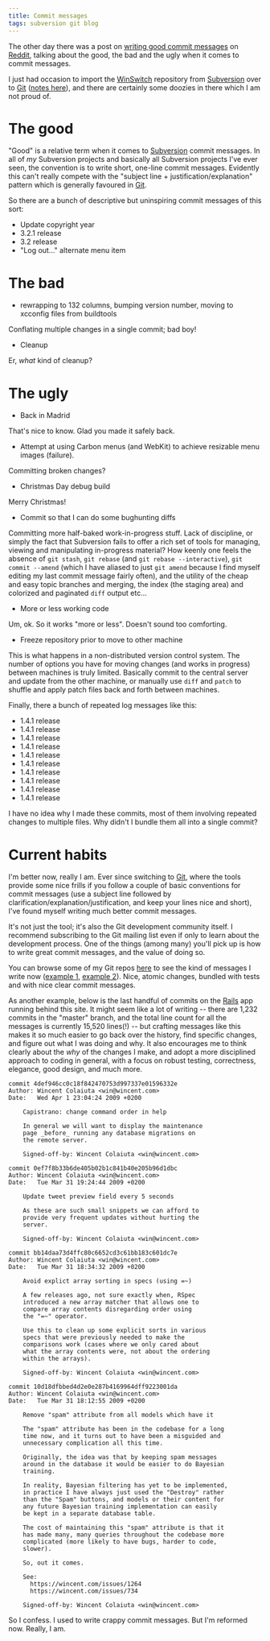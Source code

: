 ```yaml
---
title: Commit messages
tags: subversion git blog
---
```


The other day there was a post on [writing good commit messages](http://lbrandy.com/blog/2009/03/writing-better-commit-messages/) on [Reddit](http://www.reddit.com/r/programming/), talking about the good, the bad and the ugly when it comes to commit messages.

I just had occasion to import the [WinSwitch](/wiki/WinSwitch) repository from [Subversion](/wiki/Subversion) over to [Git](/wiki/Git) ([notes here](/wiki/Migrating_the_WinSwitch_repository_from_Subversion_to_Git)), and there are certainly some doozies in there which I am not proud of.

# The good

"Good" is a relative term when it comes to [Subversion](/wiki/Subversion) commit messages. In all of *my* Subversion projects and basically all Subversion projects I've ever seen, the convention is to write short, one-line commit messages. Evidently this can't really compete with the "subject line + justification/explanation" pattern which is generally favoured in [Git](/wiki/Git).

So there are a bunch of descriptive but uninspiring commit messages of this sort:

-   Update copyright year
-   3.2.1 release
-   3.2 release
-   "Log out..." alternate menu item

# The bad

-   rewrapping to 132 columns, bumping version number, moving to xcconfig files from buildtools

Conflating multiple changes in a single commit; bad boy!

-   Cleanup

Er, *what* kind of cleanup?

# The ugly

-   Back in Madrid

That's nice to know. Glad you made it safely back.

-   Attempt at using Carbon menus (and WebKit) to achieve resizable menu images (failure).

Committing broken changes?

-   Christmas Day debug build

Merry Christmas!

-   Commit so that I can do some bughunting diffs

Committing more half-baked work-in-progress stuff. Lack of discipline, or simply the fact that Subversion fails to offer a rich set of tools for managing, viewing and manipulating in-progress material? How keenly one feels the absence of `git stash`, `git rebase` (and `git rebase --interactive`), `git commit --amend` (which I have aliased to just `git amend` because I find myself editing my last commit message fairly often), and the utility of the cheap and easy topic branches and merging, the index (the staging area) and colorized and paginated `diff` output etc...

-   More or less working code

Um, ok. So it works "more or less". Doesn't sound too comforting.

-   Freeze repository prior to move to other machine

This is what happens in a non-distributed version control system. The number of options you have for moving changes (and works in progress) between machines is truly limited. Basically commit to the central server and update from the other machine, or manually use `diff` and `patch` to shuffle and apply patch files back and forth between machines.

Finally, there a bunch of repeated log messages like this:

-   1.4.1 release
-   1.4.1 release
-   1.4.1 release
-   1.4.1 release
-   1.4.1 release
-   1.4.1 release
-   1.4.1 release
-   1.4.1 release
-   1.4.1 release
-   1.4.1 release

I have no idea why I made these commits, most of them involving repeated changes to multiple files. Why didn't I bundle them all into a single commit?

# Current habits

I'm better now, really I am. Ever since switching to [Git](/wiki/Git), where the tools provide some nice frills if you follow a couple of basic conventions for commit messages (use a subject line followed by clarification/explanation/justification, and keep your lines nice and short), I've found myself writing much better commit messages.

It's not just the tool; it's also the Git development community itself. I recommend subscribing to the Git mailing list even if only to learn about the development process. One of the things (among many) you'll pick up is how to write great commit messages, and the value of doing so.

You can browse some of my Git repos [here](http://git.wincent.com/) to see the kind of messages I write now ([example 1](http://git.wincent.com/wikitext.git?a=commitdiff;h=e7f856d82e7bfbfc616df73b00e857e8a5c0024e), [example 2](http://git.wincent.com/wikitext.git?a=commitdiff;h=8003f54c9481ed7f0717f4069fd042b217e80a88)). Nice, atomic changes, bundled with tests and with nice clear commit messages.

As another example, below is the last handful of commits on the [Rails](/wiki/Rails) app running behind this site. It might seem like a lot of writing -- there are 1,232 commits in the "master" branch, and the total line count for all the messages is currently 15,520 lines(!) -- but crafting messages like this makes it so much easier to go back over the history, find specific changes, and figure out what I was doing and why. It also encourages me to think clearly about the *why* of the changes I make, and adopt a more disciplined approach to coding in general, with a focus on robust testing, correctness, elegance, good design, and much more.

    commit 4def946cc0c18f842470753d997337e01596332e
    Author: Wincent Colaiuta <win@wincent.com>
    Date:   Wed Apr 1 23:04:24 2009 +0200

        Capistrano: change command order in help
        
        In general we will want to display the maintenance
        page _before_ running any database migrations on
        the remote server.
        
        Signed-off-by: Wincent Colaiuta <win@wincent.com>

    commit 0ef7f8b33b6de405b02b1c841b40e205b96d1dbc
    Author: Wincent Colaiuta <win@wincent.com>
    Date:   Tue Mar 31 19:24:44 2009 +0200

        Update tweet preview field every 5 seconds
        
        As these are such small snippets we can afford to
        provide very frequent updates without hurting the
        server.
        
        Signed-off-by: Wincent Colaiuta <win@wincent.com>

    commit bb14daa73d4ffc80c6652cd3c61bb183c601dc7e
    Author: Wincent Colaiuta <win@wincent.com>
    Date:   Tue Mar 31 18:34:32 2009 +0200

        Avoid explict array sorting in specs (using =~)
        
        A few releases ago, not sure exactly when, RSpec
        introduced a new array matcher that allows one to
        compare array contents disregarding order using
        the "=~" operator.
        
        Use this to clean up some explicit sorts in various
        specs that were previously needed to make the
        comparisons work (cases where we only cared about
        what the array contents were, not about the ordering
        within the arrays).
        
        Signed-off-by: Wincent Colaiuta <win@wincent.com>

    commit 10d18dfbbed4d2e0e287b4169964dff9223001da
    Author: Wincent Colaiuta <win@wincent.com>
    Date:   Tue Mar 31 18:12:55 2009 +0200

        Remove "spam" attribute from all models which have it
        
        The "spam" attribute has been in the codebase for a long
        time now, and it turns out to have been a misguided and
        unnecessary complication all this time.
        
        Originally, the idea was that by keeping spam messages
        around in the database it would be easier to do Bayesian
        training.
        
        In reality, Bayesian filtering has yet to be implemented,
        in practice I have always just used the "Destroy" rather
        than the "Spam" buttons, and models or their content for
        any future Bayesian training implementation can easily
        be kept in a separate database table.
        
        The cost of maintaining this "spam" attribute is that it
        has made many, many queries throughout the codebase more
        complicated (more likely to have bugs, harder to code,
        slower).
        
        So, out it comes.
        
        See:
          https://wincent.com/issues/1264
          https://wincent.com/issues/734
        
        Signed-off-by: Wincent Colaiuta <win@wincent.com>

So I confess. I used to write crappy commit messages. But I'm reformed now. Really, I am.

